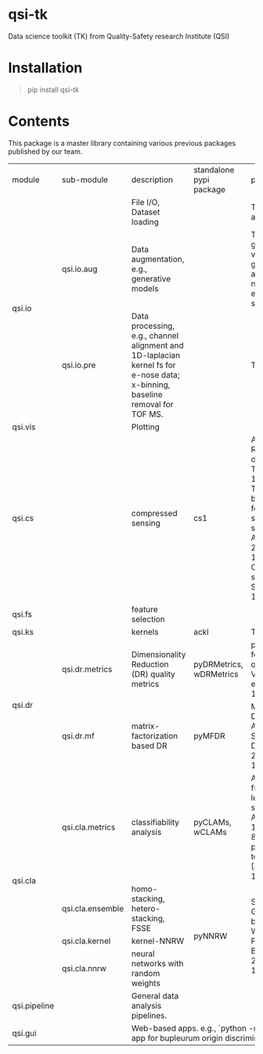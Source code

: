 # qsi-tk

 Data science toolkit (TK) from Quality-Safety research Institute (QSI)

# Installation

> pip install qsi-tk

# Contents

This package is a master library containing various previous packages published by our team.

<table>
    <tbody>
        <tr>
            <td>module</td>
            <td>sub-module</td>
            <td>description</td>
            <td>standalone pypi package</td>
            <td>publication</td>
        </tr>
        <tr>
            <td colspan = 1 rowspan = 3>qsi.io</td>
            <td>
            <td>File I/O, Dataset loading</td>
            <td></td>
            <td>TODO qsi-tk open datasets with algorithms</td>
        </tr>
        <tr>
            <td colspan = 1>qsi.io.aug</td>
            <td>Data augmentation, e.g., generative models</td>
            <td></td>
            <td>TODO Data aug with deep generative models. e.g., " variational autoencoders, generative adversarial networks, autoregressive models, KDE, normalizing flow models, energy-based models, and score-based models. "</td>
        </tr>
        <tr>
            <td>qsi.io.pre</td>
            <td>Data processing, e.g., channel alignment and 1D-laplacian kernel fs for e-nose data; x-binning, baseline removal for TOF MS.</td>
            <td></td>
            <td>TODO</td>
        </tr>
        <tr>
            <td colspan = 2>qsi.vis</td>
            <td>Plotting</td>
            <td></td>
            <td></td>
        </tr>
        <tr>
            <td colspan = 2>qsi.cs</td>
            <td>compressed sensing</td>
            <td>cs1</td>
            <td>Adaptive compressed sensing of Raman spectroscopic profiling data for discriminative tasks [J]. Talanta, 2020, doi: 10.1016/j.talanta.2019.120681
            <br/>
            Task-adaptive eigenvector-based projection (EBP) transform for compressed sensing: A case study of spectroscopic profiling sensor [J]. Analytical Science Advances. Chemistry Europe, 2021, doi: 10.1002/ansa.202100018
            <br/>
            Compressed Sensing library for spectroscopic profiling data [J]. Software Impacts, 2023, doi: 10.1016/j.simpa.2023.100492
            </td>
        </tr>
        <tr>
            <td colspan = 2>qsi.fs</td>
            <td>feature selection</td>
        </tr>
        <tr>
            <td colspan = 2>qsi.ks</td>
            <td>kernels</td>
            <td>ackl</td>
            <td>TODO</td>
        </tr>
        <tr>
            <td rowspan = 2>qsi.dr</td>
            <td>qsi.dr.metrics</td>
            <td>Dimensionality Reduction (DR) quality metrics</td>
            <td>pyDRMetrics, wDRMetrics</td>
            <td>pyDRMetrics - A Python toolkit for dimensionality reduction quality assessment, Heliyon, Volume 7, Issue 2, 2021, e06199, ISSN 2405-8440, doi: 10.1016/j.heliyon.2021.e06199.</td>
        </tr>
        <tr>
            <td>qsi.dr.mf</td>
            <td>matrix-factorization based DR</td>
            <td>pyMFDR</td>
            <td>Matrix Factorization Based Dimensionality Reduction Algorithms - A Comparative Study on Spectroscopic Profiling Data [J], Analytical Chemistry, 2022. doi: 10.1021/acs.analchem.2c01922</td>
        </tr>
        <tr>
            <td rowspan = 4>qsi.cla</td>
            <td>qsi.cla.metrics</td>
            <td>classifiability analysis</td>
            <td>pyCLAMs, wCLAMs</td>
            <td>A unified classifiability analysis framework based on meta-learner and its application in spectroscopic profiling data [J]. Applied Intelligence, 2021, doi: 10.1007/s10489-021-02810-8
            <br/> 
            pyCLAMs: An integrated Python toolkit for classifiability analysis [J]. SoftwareX, 2022, doi: 10.1016/j.softx.2022.101007</td>
        </tr>
        <tr>
            <td>qsi.cla.ensemble</td>
            <td>homo-stacking, hetero-stacking, FSSE</td>
            <td rowspan = 3>pyNNRW</td>
            <td rowspan = 3>Spectroscopic Profiling-based Geographic Herb Identification by Neural Network with Random Weights [J]. Spectrochimica Acta Part A: Molecular and Biomolecular Spectroscopy, 2022, doi: 10.1016/j.saa.2022.121348</td>
        </tr>
        <tr>
            <td>qsi.cla.kernel</td>
            <td>kernel-NNRW</td>
        </tr>
        <tr>
            <td>qsi.cla.nnrw</td>
            <td>neural networks with random weights</td>
        </tr>
        <tr>
            <td rowspan = 1>qsi.pipeline</td>
            <td></td>
            <td>General data analysis pipelines.</td>
            <td></td>
            <td></td>
        </tr>
        <tr>
            <td rowspan = 1>qsi.gui</td>
            <td></td>
            <td colspan = 3>Web-based apps. e.g., `python -m qsi.gui.chaihu` will launch the app for bupleurum origin discrimination.</td>
        </tr>
    </tbody>
</table>